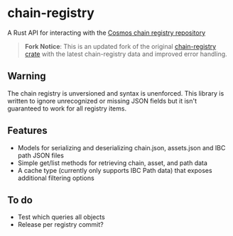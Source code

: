 # chain-registry

A Rust API for interacting with the [Cosmos chain registry repository](https://github.com/cosmos/chain-registry)

> **Fork Notice**: This is an updated fork of the original [chain-registry crate](https://github.com/peggyjv/chain-registry) with the latest chain-registry data and improved error handling.

## Warning

The chain registry is unversioned and syntax is unenforced. This library is written to ignore unrecognized or missing JSON
fields but it isn't guaranteed to work for all registry items.

## Features

- Models for serializing and deserializing chain.json, assets.json and IBC path JSON files
- Simple get/list methods for retrieving chain, asset, and path data
- A cache type (currently only supports IBC Path data) that exposes additional filtering options

## To do

- Test which queries all objects
- Release per registry commit?
